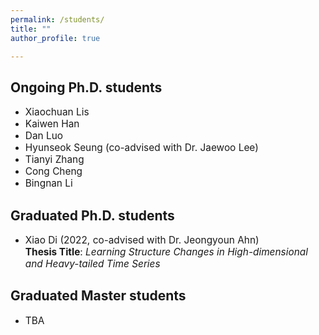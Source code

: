 ```yaml
---
permalink: /students/
title: ""
author_profile: true

---
```


## Ongoing Ph.D. students

* <span style="font-size:1.1em;">Xiaochuan Lis</span>  
* <span style="font-size:1.1em;">Kaiwen Han</span>            
* <span style="font-size:1.1em;">Dan Luo</span>      
* <span style="font-size:1.1em;">Hyunseok Seung (co-advised with Dr. Jaewoo Lee)</span>           
* <span style="font-size:1.1em;">Tianyi Zhang</span>     
* <span style="font-size:1.1em;">Cong Cheng</span>     
* <span style="font-size:1.1em;">Bingnan Li</span>   



## Graduated Ph.D. students

* <span style="font-size:1.1em;">Xiao Di (2022, co-advised with Dr. Jeongyoun Ahn)  
**Thesis Title**: _Learning Structure Changes in High-dimensional and Heavy-tailed Time Series_</span>   


<!--
## Editorial Service
* <span style="font-size:1.1em;">2022 - Present: Associate Editor, Statistics: A Jnl of Theor. & Appl. Stat </span>   
-->

## Graduated Master students
* <span style="font-size:1.1em;">TBA</span>    
